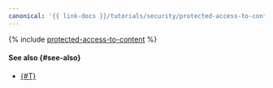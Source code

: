 ```yaml
---
canonical: '{{ link-docs }}/tutorials/security/protected-access-to-content/console'
---
```


{% include [protected-access-to-content](../../../_tutorials/security/protected-access-to-content-console.md) %}

#### See also {#see-also}

* [{#T}](terraform.md)